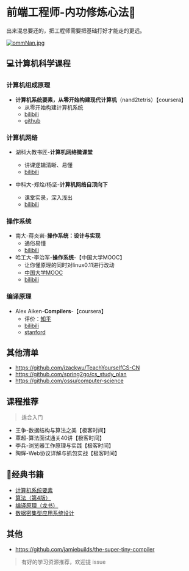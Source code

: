 # 前端工程师-内功修炼心法🏹

出来混总要还的，把工程师需要把基础打好才能走的更远。

[![ommNan.jpg](https://z3.ax1x.com/2021/11/27/ommNan.jpg)](https://imgtu.com/i/ommNan)
## 💻计算机科学课程

### 计算机组成原理

- **计算机系统要素，从零开始构建现代计算机**（nand2tetris）【coursera】
  - 从零开始构建计算机系统
  - [bilibili](http://https://www.bilibili.com/video/av80737268 "bilibili")
  - [github](https://github.com/woai3c/nand2tetris "github")

### 计算机网络

- 湖科大教书匠-**计算机网络微课堂**
  - 讲课逻辑清晰、易懂
  - [bilibili](https://www.bilibili.com/video/av64605483/  "bilibili")


- 中科大-郑烇/杨坚-**计算机网络自顶向下**
  -  课堂实录，深入浅出
  - [bilibili](https://www.bilibili.com/video/BV1JV411t7ow  "bilibili")

### 操作系统

- 南大-蒋炎岩-**操作系统：设计与实现**
  - 通俗易懂
  - [bilibili](https://www.bilibili.com/video/BV1N741177F5 "bilibili")
- 哈工大-李治军-**操作系统**-【中国大学MOOC】
  - 让你懂原理的同时对linux0.11进行改动
  - [中国大学MOOC](https://www.icourse163.org/course/HIT-1002531008 "中国大学MOOC")
  - [bilibili](https://www.bilibili.com/video/BV1d4411v7u7 "bilibili")

### 编译原理
- Alex Aiken-**Compilers**-【coursera】
  - 评价：[知乎](https://www.zhihu.com/question/28679215/answer/43883727 "知乎")
  - [bilibili](https://space.bilibili.com/354384246 "bilibili")
  - [stanford](http://openclassroom.stanford.edu/MainFolder/CoursePage.php?course=Compilers "stanford")


## 其他清单
- https://github.com/izackwu/TeachYourselfCS-CN
- https://github.com/spring2go/cs_study_plan
- https://github.com/ossu/computer-science


## 课程推荐
> 适合入门
- 王争-数据结构与算法之美【极客时间】
- 覃超-算法面试通关40讲【极客时间】
- 李兵-浏览器工作原理与实践【极客时间】
- 陶辉-Web协议详解与抓包实战【极客时间】


## 📖经典书籍
- [计算机系统要素](https://book.douban.com/subject/1998341/ "计算机系统要素") 
- [算法（第4版）](https://book.douban.com/subject/19952400/ "算法（第4版）")
- [编译原理（龙书）](https://book.douban.com/subject/3296317/ "编译原理（龙书）")
- [数据密集型应用系统设计]( https://book.douban.com/subject/30329536/ "数据密集型应用系统设计")

## 其他
- https://github.com/jamiebuilds/the-super-tiny-compiler


> 有好的学习资源推荐，欢迎提 issue
